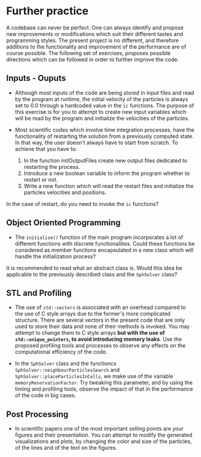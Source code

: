 # Further practice

A codebase can never be perfect. One can always identify and propose new improvements or modifications which suit their different tastes and programming styles. The present project is no different, and therefore additions to the functionality and improvement of the performance are of course possible. The following set of exercises, proposes possible directions which can be followed in order to further improve the code.

## Inputs - Ouputs

- Although most inputs of the code are being stored in input files and read by the program at runtime, the initial velocity of the particles is always set to 0.0 through a hardcoded value in the ```ic``` functions. The purpose of this exercise is for you to attempt to create new input variables which will be read by the program and initialize the velocities of the particles.

- Most scientific codes which involve time integration processes, have the functionality of restarting the solution from a previously computed state. In that way, the user doesn't always have to start from scratch. To achieve that you have to:

    1) In the function initOutputFiles create new output files dedicated to restarting the process.
    2) Introduce a new boolean variable to inform the program whether to restart or not.
    3) Write a new function which will read the restart files and initialize the particles velocities and positions.

In the case of restart, do you need to invoke the ```ic``` functions?

## Object Oriented Programming

- The ```initialise()``` function of the main program incorporates a lot of different functions with discrete functionalities. Could these functions be considered as member functions encapsulated in a new class which will handle the initialization process?

It is recommended to read what an abstract class is. Would this idea be applicable to the previously described class and the ```SphSolver``` class?

## STL and Profiling

- The use of ```std::vectors``` is associated with an overhead compared to the use of C style arrays due to the former's more complicated structure. There are several vectors in the present code that are only used to store their data and none of their methods is invoked. You may attempt to change them to C style arrays **but with the use of ```std::unique_pointers```, to avoid introducing memory leaks**. Use the proposed profiling tools and processes to observe any effects on the computational efficiency of the code.

- In the ```SphSolver``` class and the functioncs ```SphSolver::neighbourParticlesSearch``` and ```SphSolver::placeParticlesInCells```, we make use of the variable ```memoryReservationFactor```. Try tweaking this parameter, and by using the timing and profiling tools, observe the impact of that in the performance of the code in big cases.

## Post Processing

- In scientific papers one of the most important selling points are your figures and their presentation. You can attempt to modify the generated visualizations and plots, by changing the color and size of the particles, of the lines and of the text on the figures.